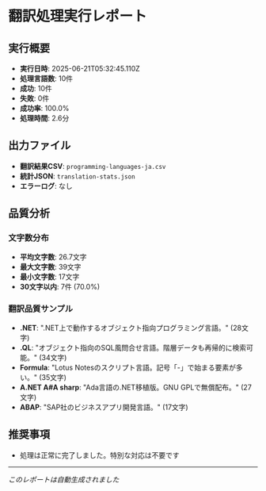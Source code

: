 # 翻訳処理実行レポート

## 実行概要
- **実行日時**: 2025-06-21T05:32:45.110Z
- **処理言語数**: 10件
- **成功**: 10件
- **失敗**: 0件
- **成功率**: 100.0%
- **処理時間**: 2.6分

## 出力ファイル
- **翻訳結果CSV**: `programming-languages-ja.csv`
- **統計JSON**: `translation-stats.json`
- **エラーログ**: なし

## 品質分析

### 文字数分布
- **平均文字数**: 26.7文字
- **最大文字数**: 39文字
- **最小文字数**: 17文字
- **30文字以内**: 7件 (70.0%)

### 翻訳品質サンプル
- **.NET**: ".NET上で動作するオブジェクト指向プログラミング言語。" (28文字)
- **.QL**: "オブジェクト指向のSQL風問合せ言語。階層データも再帰的に検索可能。" (34文字)
- **Formula**: "Lotus Notesのスクリプト言語。記号「-」で始まる要素が多い。" (35文字)
- **A.NET A#A sharp**: "Ada言語の.NET移植版。GNU GPLで無償配布。" (27文字)
- **ABAP**: "SAP社のビジネスアプリ開発言語。" (17文字)



## 推奨事項
- 処理は正常に完了しました。特別な対応は不要です

---
*このレポートは自動生成されました*
